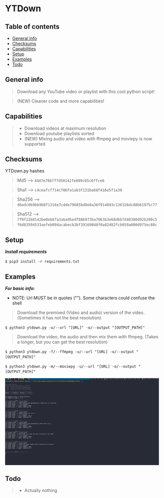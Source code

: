 # YTDown

## Table of contents
* [General info](#general-info)
* [Checksums](#checksums)
* [Capabilities](#capabilities)
* [Setup](#setup)
* [Examples](#Examples)
* [Todo](#Todo)


## General info
>Download any YouTube video or playlist with this cool python script! 

>(NEW) Cleaner code and more capabilities!
## Capabilities

>- Download videos at maximum resolution
>- Download youtube playlists sorted
>- (NEW) Mixing audio and video with ffmpeg and moviepy is now supported

## Checksums
YTDown.py hashes

>Md5 --> `4447e766ff7d50142fe009c65c6ffce6`

>Sha1 --> `c4ceafcf714cf06fa1ab3f131ba68f416e5f1a39`

>Sha256 --> `d6adc0b9bb968f1316e7cdde79685bd0e8a38f914093c136326dc88b61975c77`

>Sha512 --> `7f9f22b8142be0eb87a3aba95edf886973ba7063b3e68dbb7d40380d92b280c5f6d83594533aefeb094acabecb3bf39169048f0a82d82fcb059a000d975ec88c`


## Setup

***Install requirements***

`$ pip3 install -r requirements.txt`

## Examples

***For basic info:***

- NOTE: Url MUST be in quotes (""). Some characters could confuse the shell

>Download the premixed (Video and audio) version of the video. (Sometimes it has not the best resolution)

`$ python3 ytdown.py -u/--url "[URL]" -o/--output "[OUTPUT_PATH]"`

>Download the video, the audio and then mix them with ffmpeg. (Takes a longer, but you can get the best resolution)

`$ python3 ytdown.py -f/--ffmpeg -u/--url "[URL] -o/--output "[OUTPUT_PATH]"`

`$ python3 ytdown.py -m/--moviepy -u/--url "[URL] -o/--output "[OUTPUT_PATH]"`

![alt text](example.png)

## Todo

>- Actually nothing
